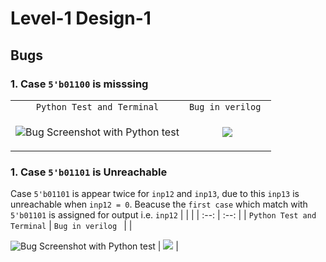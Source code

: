 # Level-1 Design-1

## Bugs

### 1. Case ```5'b01100``` is misssing

| | |
| :--: | :--: |
| `Python Test and Terminal` | `Bug in verilog ` |
| <p align="left"> <img src="https://user-images.githubusercontent.com/66154908/180635808-bcd67bbc-8ca0-4b33-a601-3cb169258879.png" alt="Bug Screenshot with Python test" /> | <img src="https://user-images.githubusercontent.com/66154908/180635840-a2cfc6d3-3609-4391-9f65-1d04f046bce0.png"/> | 
 
### 1. Case ```5'b01101``` is Unreachable
Case ```5'b01101``` is appear twice for ```inp12``` and ```inp13```, due to this ```inp13``` is unreachable when ```inp12 = 0```. Beacuse the ```first case``` which match with ```5'b01101``` is assigned for output i.e. ```inp12```
| | |
| :--: | :--: |
| `Python Test and Terminal` | `Bug in verilog ` |
| <p align="left"> <img src="https://user-images.githubusercontent.com/66154908/180636312-90b0747b-d4ed-4088-8e2e-4971e965a454.png" alt="Bug Screenshot with Python test" /> | <img src="https://user-images.githubusercontent.com/66154908/180636340-05ca9fe0-1ef2-4be4-b507-f16ce625f253.png"/> | 

